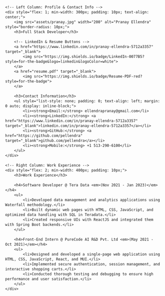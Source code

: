 <div style="display: flex; align-items: flex-start; justify-content: center; flex-wrap: wrap; gap: 40px;">

    <!-- Left Column: Profile & Contact Info -->
    <div style="flex: 1; min-width: 300px; padding: 10px; text-align: center;">
        <img src="assets/pranay.jpg" width="200" alt="Pranay Ellendra" style="border-radius: 10px;">
        <h3>Full Stack Developer</h3>

        <!-- LinkedIn & Resume Buttons -->
        <a href="https://www.linkedin.com/in/pranay-ellendra-5712a3357" target="_blank">
            <img src="https://img.shields.io/badge/LinkedIn-0077B5?style=for-the-badge&logo=linkedin&logoColor=white">
        </a>
        <a href="resume.pdf" target="_blank">
            <img src="https://img.shields.io/badge/Resume-PDF-red?style=for-the-badge">
        </a>

        <h3>Contact Information</h3>
        <ul style="list-style: none; padding: 0; text-align: left; margin: 0 auto; display: inline-block;">
            <li><strong>Email:</strong> ellendrapranay@gmail.com</li>
            <li><strong>LinkedIn:</strong> <a href="https://www.linkedin.com/in/pranay-ellendra-5712a3357" target="_blank">linkedin.com/in/pranay-ellendra-5712a3357</a></li>
            <li><strong>GitHub:</strong> <a href="https://github.com/pellendra" target="_blank">github.com/pellendra</a></li>
            <li><strong>Mobile:</strong> +1 513-290-6100</li>
        </ul>
    </div>

    <!-- Right Column: Work Experience -->
    <div style="flex: 2; min-width: 400px; padding: 10px;">
        <h3>Work Experience</h3>

        <h4>Software Developer @ Tera Data <em>(Nov 2021 - Jan 2023)</em></h4>
        <ul>
            <li>Developed data management and analytics applications using Waterfall methodology.</li>
            <li>Built dynamic web pages with HTML, CSS, JavaScript, and optimized data handling with SQL in Teradata.</li>
            <li>Created responsive UIs with ReactJS and integrated them with Spring Boot backends.</li>
        </ul>

        <h4>Front-End Intern @ PureCode AI R&D Pvt. Ltd <em>(May 2021 - Oct 2021)</em></h4>
        <ul>
            <li>Designed and developed a single-page web application using HTML, CSS, JavaScript, React, and MUI.</li>
            <li>Implemented secure authentication, session management, and interactive shopping carts.</li>
            <li>Conducted thorough testing and debugging to ensure high performance and user satisfaction.</li>
        </ul>
    </div>

</div>
